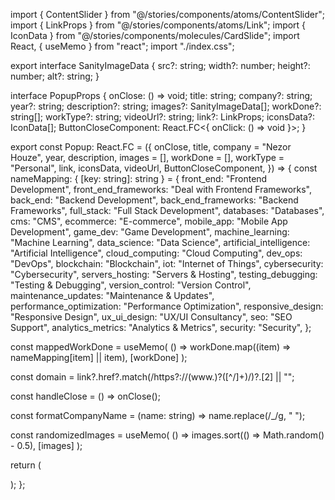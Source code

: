 import { ContentSlider } from "@/stories/components/atoms/ContentSlider";
import { LinkProps } from "@/stories/components/atoms/Link";
import { IconData } from "@/stories/components/molecules/CardSlide";
import React, { useMemo } from "react";
import "./index.css";

export interface SanityImageData {
  src?: string;
  width?: number;
  height?: number;
  alt?: string;
}

interface PopupProps {
  onClose: () => void;
  title: string;
  company?: string;
  year?: string;
  description?: string;
  images?: SanityImageData[];
  workDone?: string[];
  workType?: string;
  videoUrl?: string;
  link?: LinkProps;
  iconsData?: IconData[];
  ButtonCloseComponent: React.FC<{ onClick: () => void }>;
}

export const Popup: React.FC<PopupProps> = ({
  onClose,
  title,
  company = "Nezor Houze",
  year,
  description,
  images = [],
  workDone = [],
  workType = "Personal",
  link,
  iconsData,
  videoUrl,
  ButtonCloseComponent,
}) => {
  const nameMapping: { [key: string]: string } = {
    front_end: "Frontend Development",
    front_end_frameworks: "Deal with Frontend Frameworks",
    back_end: "Backend Development",
    back_end_frameworks: "Backend Frameworks",
    full_stack: "Full Stack Development",
    databases: "Databases",
    cms: "CMS",
    ecommerce: "E-commerce",
    mobile_app: "Mobile App Development",
    game_dev: "Game Development",
    machine_learning: "Machine Learning",
    data_science: "Data Science",
    artificial_intelligence: "Artificial Intelligence",
    cloud_computing: "Cloud Computing",
    dev_ops: "DevOps",
    blockchain: "Blockchain",
    iot: "Internet of Things",
    cybersecurity: "Cybersecurity",
    servers_hosting: "Servers & Hosting",
    testing_debugging: "Testing & Debugging",
    version_control: "Version Control",
    maintenance_updates: "Maintenance & Updates",
    performance_optimization: "Performance Optimization",
    responsive_design: "Responsive Design",
    ux_ui_design: "UX/UI Consultancy",
    seo: "SEO Support",
    analytics_metrics: "Analytics & Metrics",
    security: "Security",
  };

  const mappedWorkDone = useMemo(
    () => workDone.map((item) => nameMapping[item] || item),
    [workDone]
  );

  const domain = link?.href?.match(/https?:\/\/(www\.)?([^\/]+)/)?.[2] || "";

  const handleClose = () => onClose();

  const formatCompanyName = (name: string) => name.replace(/_/g, " ");

  const randomizedImages = useMemo(
    () => images.sort(() => Math.random() - 0.5),
    [images]
  );

  return (
    <div className="min-h-screen min-w-screen overflow-hidden modal-content">
      <div className="fixed top-0 left-0 right-0 bottom-0 p-6 lg:p-0 lg:flex lg:items-center lg:justify-center modal-wrapper z-50 bg-white dark:bg-slate-950 overflow-y-auto">
        <ButtonCloseComponent onClick={handleClose} />
        <ContentSlider
          title={title}
          company={company}
          year={year}
          description={description}
          workType={workType}
          workDone={mappedWorkDone}
          link={link}
          iconsData={iconsData}
          videoUrl={videoUrl}
        />
      </div>
    </div>
  );
};
